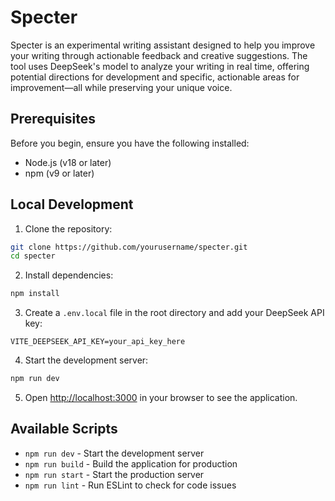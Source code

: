 # Specter

Specter is an experimental writing assistant designed to help you improve your writing through actionable feedback and creative suggestions. The tool uses DeepSeek's model to analyze your writing in real time, offering potential directions for development and specific, actionable areas for improvement—all while preserving your unique voice.

## Prerequisites

Before you begin, ensure you have the following installed:
- Node.js (v18 or later)
- npm (v9 or later)

## Local Development

1. Clone the repository:
```bash
git clone https://github.com/yourusername/specter.git
cd specter
```

2. Install dependencies:
```bash
npm install
```

3. Create a `.env.local` file in the root directory and add your DeepSeek API key:
```
VITE_DEEPSEEK_API_KEY=your_api_key_here
```

4. Start the development server:
```bash
npm run dev
```

5. Open [http://localhost:3000](http://localhost:3000) in your browser to see the application.

## Available Scripts

- `npm run dev` - Start the development server
- `npm run build` - Build the application for production
- `npm run start` - Start the production server
- `npm run lint` - Run ESLint to check for code issues
